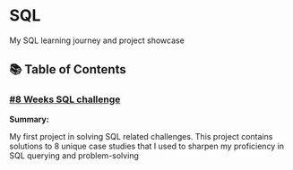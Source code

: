 # SQL
My SQL learning journey and project showcase

## 📚 Table of Contents

### **[#8 Weeks SQL challenge](https://github.com/nacht29/SQL/blob/main/8-weeks-SQL-challenge/README.md)**
**Summary:**

My first project in solving SQL related challenges. This project contains solutions to 8 unique case studies that I used to sharpen my proficiency in SQL querying and problem-solving
